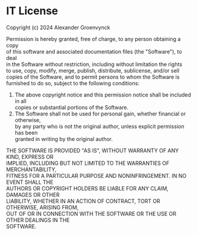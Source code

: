 # IT License

Copyright (c) 2024 Alexander Groenvynck

Permission is hereby granted, free of charge, to any person obtaining a copy  
of this software and associated documentation files (the "Software"), to deal  
in the Software without restriction, including without limitation the rights  
to use, copy, modify, merge, publish, distribute, sublicense, and/or sell  
copies of the Software, and to permit persons to whom the Software is  
furnished to do so, subject to the following conditions:

1. The above copyright notice and this permission notice shall be included in all  
   copies or substantial portions of the Software.  
2. The Software shall not be used for personal gain, whether financial or otherwise,  
   by any party who is not the original author, unless explicit permission has been  
   granted in writing by the original author.

THE SOFTWARE IS PROVIDED "AS IS", WITHOUT WARRANTY OF ANY KIND, EXPRESS OR  
IMPLIED, INCLUDING BUT NOT LIMITED TO THE WARRANTIES OF MERCHANTABILITY,  
FITNESS FOR A PARTICULAR PURPOSE AND NONINFRINGEMENT. IN NO EVENT SHALL THE  
AUTHORS OR COPYRIGHT HOLDERS BE LIABLE FOR ANY CLAIM, DAMAGES OR OTHER  
LIABILITY, WHETHER IN AN ACTION OF CONTRACT, TORT OR OTHERWISE, ARISING FROM,  
OUT OF OR IN CONNECTION WITH THE SOFTWARE OR THE USE OR OTHER DEALINGS IN THE  
SOFTWARE.
